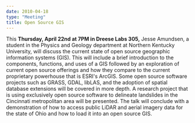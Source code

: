 ```yaml
---
date: 2010-04-18
type: "Meeting"
title: Open Source GIS
---
```

This **Thursday, April 22nd at 7PM in Dreese Labs 305,** Jesse Amundsen, a student in the Physics and Geology department at Northern Kentucky University, will discuss the current state of open source geographic information systems (GIS). This will include a brief introduction to the components, functions, and uses of a GIS followed by an exploration of current open source offerings and how they compare to the current proprietary powerhouse that is ESRI's ArcGIS. Some open source software projects such as GRASS, GDAL, libLAS, and the adoption of spatial database extensions will be covered in more depth. A research project that is using exclusively open source software to delineate landslides in the Cincinnati metropolitan area will be presented. The talk will conclude with a demonstration of how to access public LiDAR and aerial imagery data for the state of Ohio and how to load it into an open source GIS.
